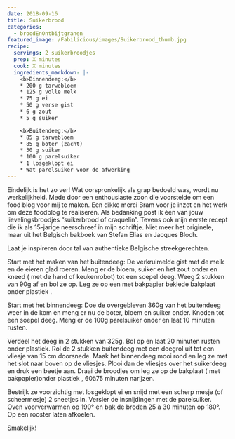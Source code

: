 ```yaml
---
date: 2018-09-16
title: Suikerbrood
categories:
  - broodEnOntbijtgranen
featured_image: /Fabilicious/images/Suikerbrood_thumb.jpg
recipe:
  servings: 2 suikerbroodjes
  prep: X minutes
  cook: X minutes
  ingredients_markdown: |-
    <b>Binnendeeg:</b>
    * 200 g tarwebloem
    * 125 g volle melk
    * 75 g ei
    * 50 g verse gist
    * 6 g zout
    * 5 g suiker

    <b>Buitendeeg:</b>
    * 85 g tarwebloem
    * 85 g boter (zacht)
    * 30 g suiker
    * 100 g parelsuiker
    * 1 losgeklopt ei
    * Wat parelsuiker voor de afwerking
---
```

Eindelijk is het zo ver!
Wat oorspronkelijk als grap bedoeld was, wordt nu werkelijkheid.
Mede door een enthousiaste zoon die voorstelde om een food blog 
voor mij te maken.
Een dikke merci Bram voor je inzet en het werk om deze foodblog te realiseren.
Als bedanking post ik één van jouw lievelingsbroodjes “suikerbrood of craquelin”.  Tevens ook mijn eerste recept die ik als 15-jarige neerschreef in mijn schriftje.
Niet meer het originele, maar uit het Belgisch bakboek van Stefan Elias en Jacques Bloch.

Laat je inspireren door tal van authentieke Belgische streekgerechten.

<!--more-->

Start met het maken van het buitendeeg:
De verkruimelde gist met de melk en de eieren glad roeren.
Meng er de bloem, suiker en het zout onder en kneed ( met de hand of keukenrobot)
tot een soepel deeg.
Weeg 2 stukken van 90g af en bol ze op. Leg ze op een met bakpapier beklede bakplaat onder plastiek .

Start met het binnendeeg:
Doe de overgebleven 360g van het buitendeeg weer in de kom en meng er nu de boter, bloem en suiker onder. Kneden tot een soepel deeg.
Meng er de 100g  parelsuiker onder en laat 10 minuten rusten.

Verdeel het deeg in 2 stukken van 325g. Bol op en laat 20 minuten rusten onder plastiek.
Rol de 2 stukken buitendeeg met een deegrol uit tot een vliesje van 15 cm doorsnede.
Maak het binnendeeg mooi rond en leg ze met het slot naar boven op de vliesjes.
Plooi dan de vliesjes  over het suikerdeeg en druk een beetje aan.
Draai de broodjes om leg ze op de bakplaat ( met bakpapier)onder plastiek , 60à75 minuten narijzen.

Bestrijk  ze voorzichtig met losgeklopt ei en snijd met een scherp mesje (of scheermesje) 2 sneetjes in. Versier de insnijdingen met de parelsuiker. 
Oven voorverwarmen op 190° en bak de broden 25 à 30 minuten op 180°.
Op een rooster laten afkoelen.

Smakelijk!
